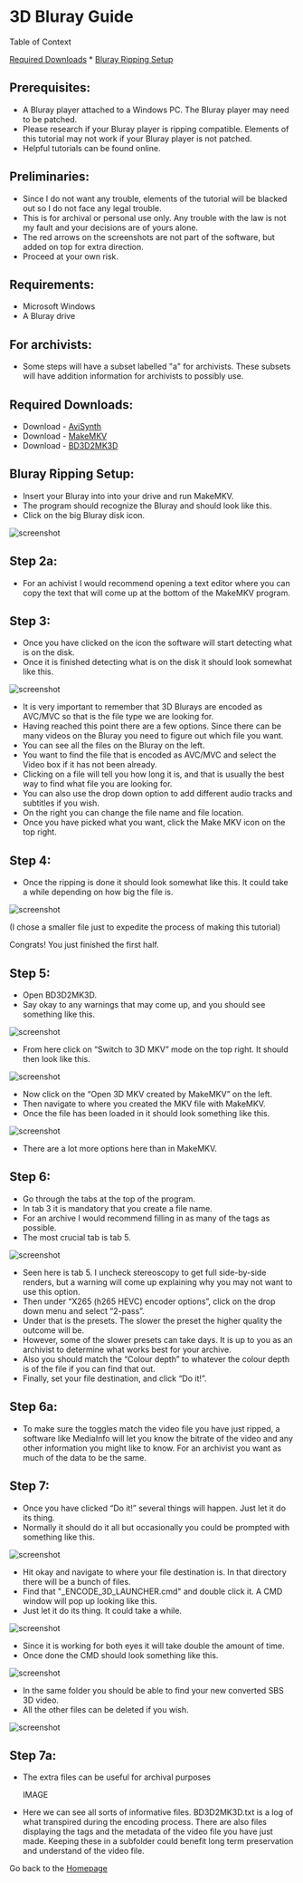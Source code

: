 # 3D Bluray Guide

Table of Context

[Required Downloads](https://the-sundance-kid.github.io/3D-isnt-Dead-Test/Guide.html#required-downloads) * [Bluray Ripping Setup](https://the-sundance-kid.github.io/3D-isnt-Dead-Test/Guide.html#bluray-ripping-setup)

## Prerequisites:

* A Bluray player attached to a Windows PC. The Bluray player may need to be patched.
* Please research if your Bluray player is ripping compatible. Elements of this tutorial may not work if your Bluray player is not patched. 
* Helpful tutorials can be found online.

## Preliminaries:

* Since I do not want any trouble, elements of the tutorial will be blacked out so I do not face any legal trouble. 
* This is for archival or personal use only. Any trouble with the law is not my fault and your decisions are of yours alone.
* The red arrows on the screenshots are not part of the software, but added on top for extra direction.
* Proceed at your own risk.

## Requirements:
* Microsoft Windows
* A Bluray drive

## For archivists:
* Some steps will have a subset labelled "a" for archivists. These subsets will have addition information for archivists to possibly use.

## Required Downloads:

* Download - [AviSynth](https://github.com/AviSynth/AviSynthPlus/releases/download/v3.7.3/AviSynthPlus_3.7.3_20230715.exe)
* Download - [MakeMKV](https://www.makemkv.com/download/Setup_MakeMKV_v1.17.8.exe)
* Download - [BD3D2MK3D](https://www.videohelp.com/download/BD3D2MK3D.7z?r=CmFGdbFKDb)

## Bluray Ripping Setup:

* Insert your Bluray into into your drive and run MakeMKV. 
* The program should recognize the Bluray and should look like this. 
* Click on the big Bluray disk icon.

![screenshot](Image_1.png)

## Step 2a:
* For an achivist I would recommend opening a text editor where you can copy the text that will come up at the bottom of the MakeMKV program.

## Step 3:

* Once you have clicked on the icon the software will start detecting what is on the disk. 
* Once it is finished detecting what is on the disk it should look somewhat like this. 

![screenshot](Image_2.png)

* It is very important to remember that 3D Blurays are encoded as AVC/MVC so that is the file type we are looking for. 
* Having reached this point there are a few options. Since there can be many videos on the Bluray you need to figure out which file you want. 
* You can see all the files on the Bluray on the left. 
* You want to find the file that is encoded as AVC/MVC and select the Video box if it has not been already. 
* Clicking on a file will tell you how long it is, and that is usually the best way to find what file you are looking for. 
* You can also use the drop down option to add different audio tracks and subtitles if you wish. 
* On the right you can change the file name and file location. 
* Once you have picked what you want, click the Make MKV icon on the top right. 

## Step 4:

* Once the ripping is done it should look somewhat like this. It could take a while depending on how big the file is. 

![screenshot](Image_3.png)

(I chose a smaller file just to expedite the process of making this tutorial)

Congrats! You just finished the first half. 

## Step 5:

* Open BD3D2MK3D. 
* Say okay to any warnings that may come up, and you should see something like this. 

![screenshot](Image_4.png)

* From here click on “Switch to 3D MKV” mode on the top right. It should then look like this. 

![screenshot](Image_5.png)

* Now click on the “Open 3D MKV created by MakeMKV” on the left. 
* Then navigate to where you created the MKV file with MakeMKV. 
* Once the file has been loaded in it should look something like this. 

![screenshot](Image_6.png)

* There are a lot more options here than in MakeMKV. 

## Step 6:

* Go through the tabs at the top of the program. 
* In tab 3 it is mandatory that you create a file name. 
* For an archive I would recommend filling in as many of the tags as possible. 
* The most crucial tab is tab 5. 

![screenshot](Image_7.png)

* Seen here is tab 5. I uncheck stereoscopy to get full side-by-side renders, but a warning will come up explaining why you may not want to use this option. 
* Then under “X265 (h265 HEVC) encoder options”, click on the drop down menu and select “2-pass”. 
* Under that is the presets. The slower the preset the higher quality the outcome will be. 
* However, some of the slower presets can take days. It is up to you as an archivist to determine what works best for your archive. 
* Also you should match the “Colour depth” to whatever the colour depth is of the file if you can find that out. 
* Finally, set your file destination, and click “Do it!”. 

## Step 6a:
* To make sure the toggles match the video file you have just ripped, a software like MediaInfo will let you know the bitrate of the video and any other information you might like to know. For an archivist you want as much of the data to be the same.

## Step 7:

* Once you have clicked “Do it!” several things will happen. Just let it do its thing. 
* Normally it should do it all but occasionally you could be prompted with something like this. 

![screenshot](Image_8.png)

* Hit okay and navigate to where your file destination is. In that directory there will be a bunch of files.
* Find that "_ENCODE_3D_LAUNCHER.cmd" and double click it. A CMD window will pop up looking like this. 
* Just let it do its thing. It could take a while. 

![screenshot](Image_9.png)

* Since it is working for both eyes it will take double the amount of time. 
* Once done the CMD should look something like this.

![screenshot](Image_10.png)

* In the same folder you should be able to find your new converted SBS 3D video. 
* All the other files can be deleted if you wish.

![screenshot](Image_11.png)

## Step 7a:
* The extra files can be useful for archival purposes

  IMAGE

* Here we can see all sorts of informative files. BD3D2MK3D.txt is a log of what transpired during the encoding process. There are also files displaying the tags and the metadata of the video file you have just made. Keeping these in a subfolder could benefit long term preservation and understand of the video file.

Go back to the [Homepage](index.md)
